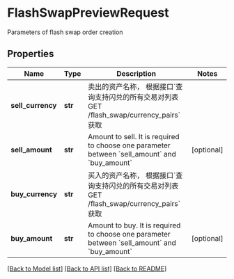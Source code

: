 # FlashSwapPreviewRequest

Parameters of flash swap order creation
## Properties
Name | Type | Description | Notes
------------ | ------------- | ------------- | -------------
**sell_currency** | **str** | 卖出的资产名称， 根据接口&#x60;查询支持闪兑的所有交易对列表 GET /flash_swap/currency_pairs&#x60;获取 | 
**sell_amount** | **str** | Amount to sell. It is required to choose one parameter between &#x60;sell_amount&#x60; and &#x60;buy_amount&#x60; | [optional] 
**buy_currency** | **str** | 买入的资产名称， 根据接口&#x60;查询支持闪兑的所有交易对列表 GET /flash_swap/currency_pairs&#x60;获取 | 
**buy_amount** | **str** | Amount to buy. It is required to choose one parameter between &#x60;sell_amount&#x60; and &#x60;buy_amount&#x60; | [optional] 

[[Back to Model list]](../README.md#documentation-for-models) [[Back to API list]](../README.md#documentation-for-api-endpoints) [[Back to README]](../README.md)


